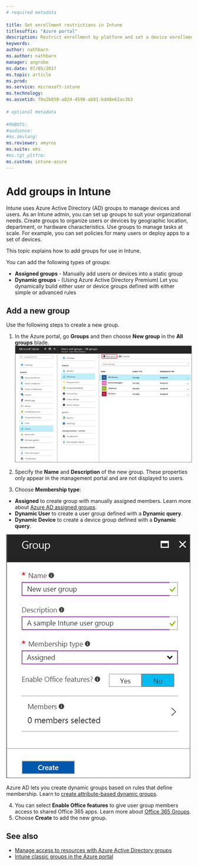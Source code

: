 ```yaml
---
# required metadata

title: Set enrollment restrictions in Intune
titlesuffix: "Azure portal"
description: Restrict enrollment by platform and set a device enrollment limit in Intune. "
keywords:
author: nathbarn
ms.author: nathbarn
manager: angrobe
ms.date: 07/05/2017
ms.topic: article
ms.prod:
ms.service: microsoft-intune
ms.technology:
ms.assetid: f0a2b858-a824-4598-ab81-bdd8e62ac3b3

# optional metadata

#ROBOTS:
#audience:
#ms.devlang:
ms.reviewer: amyros
ms.suite: ems
#ms.tgt_pltfrm:
ms.custom: intune-azure
---
```


# Add groups in Intune
Intune uses Azure Active Directory (AD) groups to manage devices and users. As an Intune admin, you can set up groups to suit your organizational needs. Create groups to organize users or devices by geographic location, department, or hardware characteristics. Use groups to manage tasks at scale. For example, you can set policies for many users or  deploy apps to a set of devices.

This topic explains how to add groups for use in Intune.

You can add the following types of groups:
- **Assigned groups** - Manually add users or devices into a static group
- **Dynamic groups** - (Using Azure Active Directory Premium) Let you dynamically build either user or device groups defined with either simple or advanced rules

## Add a new group

Use the following steps to create a new group.
1. In the Azure portal, go **Groups** and then choose **New group** in the **All groups** blade.
  ![Screenshot of the Azure portal with New Group selected](./media/groups-add-new.png)
2. Specify the **Name** and **Description** of the new group. These properties only appear in the management portal and are not displayed to users.

3. Choose **Membership type**:
  - **Assigned** to create group with manually assigned members. Learn more about [Azure AD assigned groups](https://docs.microsoft.com/azure/active-directory/active-directory-groups-create-azure-portal).
  - **Dynamic User** to create a user group defined with a **Dynamic query**.
  - **Dynamic Device** to create a device group defined with a **Dynamic query**.

  ![Screenshot of Intune group properties with Name, Description, Membership type, Enable Office features, and Members](./media/groups-add-properties.png)

  Azure AD lets you create dynamic groups based on rules that define membership. Learn to [create attribute-based dynamic groups](https://docs.microsoft.com/azure/active-directory/active-directory-groups-dynamic-membership-azure-portal).

4. You can select **Enable Office features** to give user group members access to shared Office 365 apps. Learn more about [Office 365 Groups](https://support.office.com/article/Learn-about-Office-365-groups-b565caa1-5c40-40ef-9915-60fdb2d97fa2).
5. Choose **Create** to add the new group.

## See also
- [Manage access to resources with Azure Active Directory groups](https://docs.microsoft.com/azure/active-directory/active-directory-manage-groups)
- [Intune classic groups in the Azure portal](groups-get-started.md)
